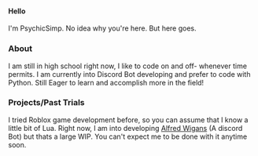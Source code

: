 #### Hello
I'm PsychicSimp. No idea why you're here. But here goes.

### About
I am still in high school right now, I like to code on and off- whenever time permits. I am currently into Discord Bot developing and prefer to code with Python.
Still Eager to learn and accomplish more in the field!

### Projects/Past Trials
I tried Roblox game development before, so you can assume that I know a little bit of Lua.
Right now, I am into developing [Alfred Wigans](https://discord.com/api/oauth2/authorize?client_id=744149940082835577&permissions=0&scope=bot) (A discord Bot) but thats a large WIP. You can't expect me to be done with it anytime soon.
<!--
**PsychicSimp/PsychicSimp** is a ✨ _special_ ✨ repository because its `README.md` (this file) appears on your GitHub profile.

Here are some ideas to get you started:

- 🔭 I’m currently working on ...
- 🌱 I’m currently learning ...
- 👯 I’m looking to collaborate on ...
- 🤔 I’m looking for help with ...
- 💬 Ask me about ...
- 📫 How to reach me: ...
- 😄 Pronouns: ...
- ⚡ Fun fact: ...
-->
